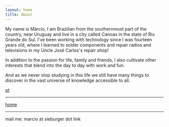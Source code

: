 ```yaml
---
layout: home
title: About
---
```


My name is Márcio, I am Brazilian from the southernmost part of the country, near Uruguay and live in a city called Canoas in the state of Rio Grande do Sul.
I've been working with technology since I was fourteen years old, where I learned to solder components and repair radios and televisions in my Uncle José Carlos's repair shop!

In addition to the passion for life, family and friends, I also cultivate other interests that blend into the day to day with work and fun.

And as we never stop studying in this life we still have many things to discover in the vast universe of knowledge accessible to all.

[pt](./aboutp.html)

***
[home](./)

***
mail me: marcio at sieburger dot link